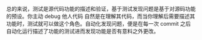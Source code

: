 总的来说，测试是源代码功能的描述和验证，基于测试发现问题是基于对源码功能的预设。你主动 debug 他人代码 自然是在理解其代码，而当你理解后需要描述其功能时，测试就可以做这个角色。自动化发现问题，便是在每一次 commit 之后自动化运行描述了功能的测试进而发现功能是否有意料之外更改。